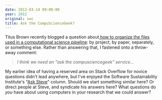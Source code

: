 ```yaml
---
date: 2012-03-14 09:00:00
year: 2012
original: swc
title: Ask the CompuScienceGeek?
---
```

<p>Titus Brown recently blogged a question about<a href="http://ivory.idyll.org/blog/mar-12/publishing-paper-pipelines.html"> how to organize the files used in a computational science pipeline</a>: by project, by paper, separately, or something else. Rather than answering that, I fastened onto a throw-away comment:</p>
<blockquote><p><em>I think we need an "ask the compusciencegeek" service…</em></p></blockquote>
<p>My earlier idea of having a reserved area on Stack Overflow for novice questions didn't lead anywhere, but I've enjoyed the Software Sustainability Institute's "<a href="http://asksteve.software.ac.uk/">Ask Steve</a>" column. Should we start something similar here? Or direct people at Steve, and syndicate his answers here? What questions do <em>you</em> have about using computers in your research that we could answer?</p>
